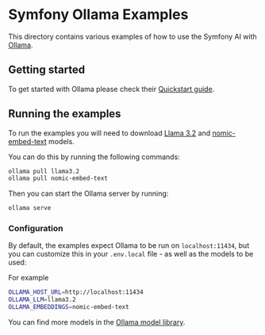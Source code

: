 # Symfony Ollama Examples

This directory contains various examples of how to use the Symfony AI with [Ollama](https://ollama.com/).

## Getting started

To get started with Ollama please check their [Quickstart guide](https://github.com/ollama/ollama/blob/main/README.md#quickstart).

## Running the examples

To run the examples you will need to download [Llama 3.2](https://ollama.com/library/llama3.2)
and [nomic-embed-text](https://ollama.com/library/nomic-embed-text) models.

You can do this by running the following commands:
```bash
ollama pull llama3.2
ollama pull nomic-embed-text
```

Then you can start the Ollama server by running:
```bash
ollama serve
```

### Configuration
By default, the examples expect Ollama to be run on `localhost:11434`, but you can customize this in your `.env.local`
file - as well as the models to be used:

For example
```bash
OLLAMA_HOST_URL=http://localhost:11434
OLLAMA_LLM=llama3.2
OLLAMA_EMBEDDINGS=nomic-embed-text
```

You can find more models in the [Ollama model library](https://ollama.com/library).

